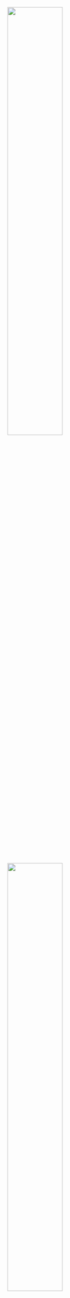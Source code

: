 <p 
<p align="center">
  <img height="50%" width="auto" src="https://github-readme-stats.vercel.app/api?username=Luciuska&show_icons=true&count_private=true&theme=tokyonight&hide_border=true&hide=issues,contribs&bg_color=00000000">

  <img height="50%" width="auto" src="https://github-readme-stats.vercel.app/api/top-langs/?username=Luciuska&hide_progress=true&hide_border=true">
</p>


